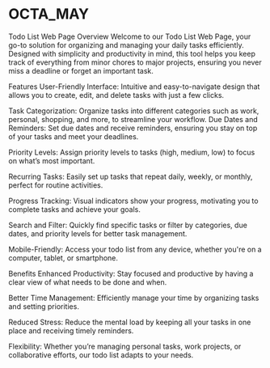 # OCTA_MAY
Todo List Web Page
Overview
Welcome to our Todo List Web Page, your go-to solution for organizing and managing your daily tasks efficiently. Designed with simplicity and productivity in mind, this tool helps you keep track of everything from minor chores to major projects, ensuring you never miss a deadline or forget an important task.

Features
User-Friendly Interface: Intuitive and easy-to-navigate design that allows you to create, edit, and delete tasks with just a few clicks.

Task Categorization: Organize tasks into different categories such as work, personal, shopping, and more, to streamline your workflow.
Due Dates and Reminders: Set due dates and receive reminders, ensuring you stay on top of your tasks and meet your deadlines.

Priority Levels: Assign priority levels to tasks (high, medium, low) to focus on what’s most important.

Recurring Tasks: Easily set up tasks that repeat daily, weekly, or monthly, perfect for routine activities.

Progress Tracking: Visual indicators show your progress, motivating you to complete tasks and achieve your goals.

Search and Filter: Quickly find specific tasks or filter by categories, due dates, and priority levels for better task management.

Mobile-Friendly: Access your todo list from any device, whether you're on a computer, tablet, or smartphone.

Benefits
Enhanced Productivity: Stay focused and productive by having a clear view of what needs to be done and when.

Better Time Management: Efficiently manage your time by organizing tasks and setting priorities.

Reduced Stress: Reduce the mental load by keeping all your tasks in one place and receiving timely reminders.

Flexibility: Whether you’re managing personal tasks, work projects, or collaborative efforts, our todo list adapts to your needs.
